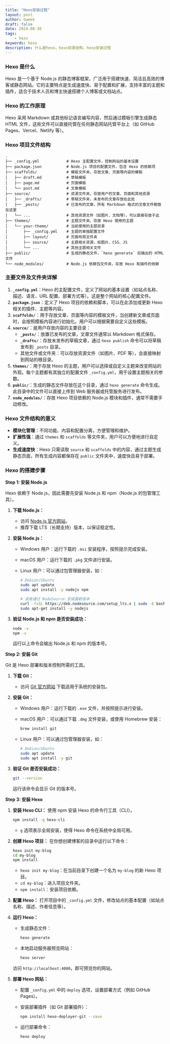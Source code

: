 ```yaml
---
title: "Hexo安装过程" 
layout: post
author: Gweek
draft: false
date: 2024-08-30
tags:
    - hexo
keywords: hexo
description: 什么是hexo，hexo目录结构，hexo安装过程
---
```

### Hexo 是什么

Hexo 是一个基于 Node.js 的静态博客框架，广泛用于搭建快速、简洁且高效的博客或静态网站。它的主要特点是生成速度快、易于配置和扩展，支持丰富的主题和插件，适合于技术人员和博主快速搭建个人博客或文档站点。

### Hexo 的工作原理

Hexo 采用 Markdown 或其他标记语言编写内容，然后通过模板引擎生成静态 HTML 文件，这些文件可以直接托管在任何静态网站托管平台上（如 GitHub Pages、Vercel、Netlify 等）。

### Hexo 项目文件结构

```
.
├── _config.yml            # Hexo 主配置文件，控制网站的基本设置
├── package.json           # Node.js 项目的配置文件，包含 Hexo 的依赖项
├── scaffolds/             # 模板文件夹，存放文章、页面等内容的模板
│   ├── draft.md           # 草稿模板
│   ├── page.md            # 页面模板
│   └── post.md            # 文章模板
├── source/                # 资源文件夹，存放用户的文章、页面和其他资源
│   ├── _drafts/           # 草稿文件夹，未发布的文章存放在此处
│   ├── _posts/            # 已发布的文章，所有 Markdown 格式的文章文件都放在这里
│   └── ...                # 其他资源文件（如图片、文档等），可以直接存放于此
├── themes/                # 主题文件夹，存放 Hexo 使用的主题
│   └── your-theme/        # 当前使用的主题目录
│       ├── _config.yml    # 主题的单独配置文件
│       ├── layout/        # 页面布局文件夹
│       ├── source/        # 主题相关资源，如图片、CSS、JS
│       └── ...            # 其他主题相关文件
├── public/                # 生成的静态文件，`hexo generate` 后输出的 HTML 文件
└── node_modules/          # Node.js 依赖包文件夹，存放 Hexo 和插件的依赖
```

### 主要文件及文件夹详解

1. **`_config.yml`**：Hexo 的主配置文件，定义了网站的基本设置（如站点名称、描述、语言、URL 配置、部署方式等）。这是整个网站的核心配置文件。
2. **`package.json`**：定义了 Hexo 项目的依赖和脚本，可以在此添加或更新 Hexo 相关的插件、主题等内容。
3. **`scaffolds/`**：用于存放文章、页面等内容的模板文件，当创建新文章或页面时，会按照模板内容进行初始化。用户可以根据需要自定义这些模板。
4. **`source/`**：是用户存放内容的主要目录：
    - **`_posts/`**：放置已发布的文章，文章文件通常以 Markdown 格式保存。
    - **`_drafts/`**：存放未发布的草稿文章，通过 `hexo publish` 命令可以将草稿发布到 `_posts` 目录。
    - 其他文件或文件夹：可以存放资源文件（如图片、PDF 等），会直接映射到网站的根目录。
5. **`themes/`**：用于存放 Hexo 的主题，用户可以选择或自定义主题来改变网站的外观。每个主题都有其独立的配置文件 `_config.yml`，用于设置主题相关的参数。
6. **`public/`**：生成的静态文件存放在这个目录，通过 `hexo generate` 命令生成。此目录中的文件可以直接上传到 Web 服务器或托管服务进行发布。
7. **`node_modules/`**：存放 Hexo 项目依赖的 Node.js 模块和插件，通常不需要手动修改。

### Hexo 文件结构的意义

- **模块化管理**：不同功能、内容和配置分离，方便管理和维护。
- **扩展性强**：通过 `themes` 和 `scaffolds` 等文件夹，用户可以方便地进行自定义。
- **生成速度快**：Hexo 只需读取 `source` 和 `scaffolds` 中的内容，通过主题生成静态页面，所有生成内容都保存在 `public` 文件夹中，速度快且易于部署。

### Hexo 的搭建步骤

**Step 1: 安装 Node.js**

Hexo 依赖于 Node.js，因此需要先安装 Node.js 和 npm（Node.js 的包管理工具）。

1. **下载 Node.js：**
    - 访问 [Node.js 官方网站](https://nodejs.org/)。
    - 推荐下载 LTS（长期支持）版本，以保证稳定性。
2. **安装 Node.js：**
    - Windows 用户：运行下载的 `.msi` 安装程序，按照提示完成安装。
    - macOS 用户：运行下载的 `.pkg` 文件进行安装。
    - Linux 用户：可以通过包管理器安装，如：
        
        ```bash
        # Debian/Ubuntu
        sudo apt update
        sudo apt install -y nodejs npm
        
        # 或者通过 NodeSource 安装最新版本
        curl -fsSL https://deb.nodesource.com/setup_lts.x | sudo -E bash -
        sudo apt-get install -y nodejs
        ```
        
3. **验证 Node.js 和 npm 是否安装成功：**
    
    ```bash
    node -v
    npm -v
    ```
    
    运行以上命令会输出 Node.js 和 npm 的版本号。
    

**Step 2: 安装 Git**

Git 是 Hexo 部署和版本控制所需的工具。

1. **下载 Git：**
    - 访问 [Git 官方网站](https://git-scm.com/) 下载适用于系统的安装包。
2. **安装 Git：**
    - Windows 用户：运行下载的 `.exe` 文件，并按照提示进行安装。
    - macOS 用户：可以通过下载 `.dmg` 文件安装，或使用 Homebrew 安装：
        
        ```bash
        brew install git
        ```
        
    - Linux 用户：可以通过包管理器安装，如：
        
        ```bash
        # Debian/Ubuntu
        sudo apt update
        sudo apt install -y git
        ```
        
3. **验证 Git 是否安装成功：**
    
    ```bash
    git --version
    ```
    
    运行该命令会显示 Git 的版本号。
    

**Step 3: 安装 Hexo**

1. **安装 Hexo CLI：**
使用 npm 安装 Hexo 的命令行工具（CLI）。
    
    ```bash
    npm install -g hexo-cli
    ```
    
    - `g` 选项表示全局安装，使得 Hexo 命令在系统中全局可用。
2. **创建 Hexo 项目：**
在你想创建博客的目录中运行以下命令：
    
    ```bash
    hexo init my-blog
    cd my-blog
    npm install
    ```
    
    - `hexo init my-blog`：在当前目录下创建一个名为 `my-blog` 的新 Hexo 项目。
    - `cd my-blog`：进入项目文件夹。
    - `npm install`：安装项目依赖。
3. **配置 Hexo：**
打开项目中的 `_config.yml` 文件，修改站点的基本配置（如站点名称、描述、作者信息等）。
4. **运行 Hexo：**
    - 生成静态文件：
        
        ```bash
        hexo generate
        ```
        
    - 本地启动服务器预览网站：
        
        ```bash
        hexo server
        ```
        
    
    访问 `http://localhost:4000`，即可预览你的网站。
    
5. **部署 Hexo 网站：**
    - 配置 `_config.yml` 中的 `deploy` 选项，设置部署方式（例如 GitHub Pages）。
    - 安装部署插件（如 Git 部署插件）：
        
        ```bash
        npm install hexo-deployer-git --save
        ```
        
    - 运行部署命令：
        
        ```bash
        hexo deploy
        ```

